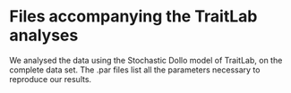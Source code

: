 # Files accompanying the TraitLab analyses

We analysed the data using the Stochastic Dollo model of TraitLab, on the complete data set.
The .par files list all the parameters necessary to reproduce our results.